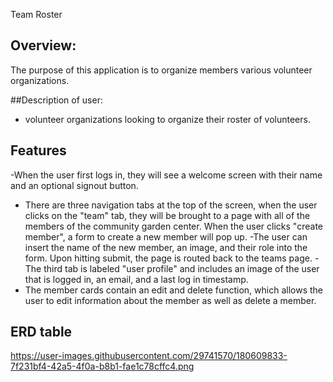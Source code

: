 Team Roster

## Overview:
The purpose of this application is to organize members various volunteer organizations. 

##Description of user:
- volunteer organizations looking to organize their roster of volunteers. 

## Features
-When the user first logs in, they will see a welcome screen with their name and an optional signout button.
- There are three navigation tabs at the top of the screen, when the user clicks on the "team" tab, they will be brought to a page with all of the members of the community garden center. When the user clicks "create member", a form to create a new member will pop up.
-The user can insert the name of the new member, an image, and their role into the form. Upon hitting submit, the page is routed back to the teams page.
-The third tab is labeled "user profile" and includes an image of the user that is logged in, an email, and a last log in timestamp. 
- The member cards contain an edit and delete function, which allows the user to edit information about the member as well as delete a member. 

## ERD table

<https://user-images.githubusercontent.com/29741570/180609833-7f231bf4-42a5-4f0a-b8b1-fae1c78cffc4.png>
